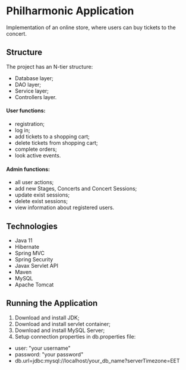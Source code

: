 # Philharmonic Application

Implementation of an online store, where users can buy tickets to the concert.

## Structure

The project has an N-tier structure:
 - Database layer;
 - DAO layer;
 - Service layer;
 - Controllers layer.

#### User functions:
 - registration;
 - log in;
 - add tickets to a shopping cart;
 - delete tickets from shopping cart;
 - complete orders;
 - look active events.

#### Admin functions:
 - all user actions;
 - add new Stages, Concerts and Concert Sessions;
 - update exist sessions;
 - delete exist sessions;
 - view information about registered users.

## Technologies
 - Java 11
 - Hibernate
 - Spring MVC
 - Spring Security
 - Javax Servlet API
 - Maven
 - MySQL
 - Apache Tomcat

## Running the Application
1. Download and install JDK;
2. Download and install servlet container;
3. Download and install MySQL Server;
4. Setup connection properties in db.properties file:
 - user: "your username"
 - password: "your password"
 - db.url=jdbc:mysql://localhost/your_db_name?serverTimezone=EET


